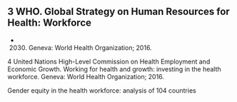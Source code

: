 ## 3 WHO. Global Strategy on Human Resources for Health: Workforce

- 2030. Geneva: World Health Organization; 2016.

4 United Nations High-Level Commission on Health Employment and Economic Growth. Working for health and growth: investing in the health workforce. Geneva: World Health Organization; 2016.

Gender equity in the health workforce: analysis of 104 countries